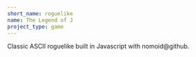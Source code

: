 ```yaml
---
short_name: roguelike
name: The Legend of J
project_type: game
---
```

Classic ASCII roguelike built in Javascript with nomoid@github.
